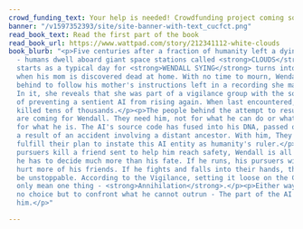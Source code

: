 ```yaml
---
crowd_funding_text: Your help is needed! Crowdfunding project coming soon...
banner: "/v1597352393/site/site-banner-with-text_cucfct.png"
read_book_text: Read the first part of the book
read_book_url: https://www.wattpad.com/story/212341112-white-clouds
book_blurb: "<p>Five centuries after a fraction of humanity left a dying Earth behind
  - humans dwell aboard giant space stations called <strong>CLOUDS</strong>.</p><p>What
  starts as a typical day for <strong>WENDALL SYING</strong> turns into a nightmare
  when his mom is discovered dead at home. With no time to mourn, Wendall leaves everything
  behind to follow his mother's instructions left in a recording she made for him.
  In it, she reveals that she was part of a vigilance group with the sole purpose
  of preventing a sentient AI from rising again. When last encountered, this AI had
  killed tens of thousands.</p><p>The people behind the attempt to resurrect the AI
  are coming for Wendall. They need him, not for what he can do or what he knows but
  for what he is. The AI's source code has fused into his DNA, passed on to him as
  a result of an accident involving a distant ancestor. With him, They'd be able to
  fulfill their plan to instate this AI entity as humanity's ruler.</p><p>After his
  pursuers kill a friend sent to help him reach safety, Wendall is all alone. Now,
  he has to decide much more than his fate. If he runs, his pursuers will no doubt
  hurt more of his friends. If he fights and falls into their hands, the AI would
  be unstoppable. According to the Vigilance, setting it loose on the Clouds could
  only mean one thing - <strong>Annihilation</strong>.</p><p>Either way, Wendall has
  no choice but to confront what he cannot outrun - The part of the AI that's inside
  him.</p>"

---
```

